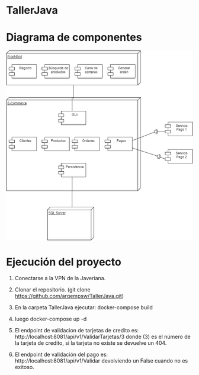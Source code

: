 # TallerJava

# Diagrama de componentes

![alt text](https://github.com/arqempsw/TallerJava/blob/main/DiagramaComponentes.png)

# Ejecución del proyecto

1. Conectarse a la VPN de la Javeriana. 

2. Clonar el repositorio. (git clone https://github.com/arqempsw/TallerJava.git)

3. En la carpeta TallerJava ejecutar: docker-compose build

4. luego docker-compose up -d

5. El endpoint de validacion de tarjetas de credito es:  http://localhost:8081/api/v1/ValidarTarjetas/3 donde (3) es el número de la tarjeta de credito, si la tarjeta no existe se devuelve un 404.

6. El endpoint de validación del pago es: http://localhost:8081/api/v1/Validar devolviendo un False cuando no es exitoso.
